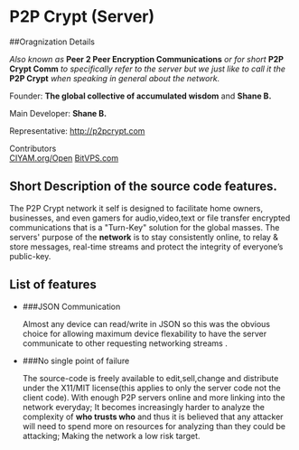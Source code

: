 P2P Crypt (Server)
=========

##Oragnization Details

_Also known as_ 
**Peer 2 Peer Encryption Communications** 
_or for short_ 
**P2P Crypt Comm** 
_to specifically refer to the server but we just like to call it the_ 
**P2P Crypt** 
_when speaking in general about the network._  

Founder: **The global collective of accumulated wisdom** and **Shane B.**  

Main Developer: __Shane B.__  

Representative: http://p2pcrypt.com  

Contributors  
[CIYAM.org/Open](http://ciyam.org/open/ "Donator")
[BitVPS.com](http://bitvps.com "Web Hosting")  

## Short Description of the source code features.
The P2P Crypt network it self is designed to facilitate home owners, businesses, and even gamers for audio,video,text or file transfer encrypted communications that is a "Turn-Key" solution for the global masses.
The servers' purpose of the __network__ is to stay consistently online, to relay & store messages, 
real-time streams and protect the integrity of everyone’s public-key.

## List of features

* ###JSON Communication

	Almost any device can read/write in JSON so this was the obvious choice for allowing maximum device flexability to have the server communicate to other requesting networking streams .

* ###No single point of failure

	The source-code is freely available to edit,sell,change and distribute under the X11/MIT license(this applies to only the server code not the client code).
	With enough P2P servers online and more linking into the network everyday; It becomes increasingly harder to analyze the complexity of __who trusts who__ and thus it is
	believed that any attacker will need to spend more on resources for analyzing than they could be attacking; Making the network a low risk target. 

